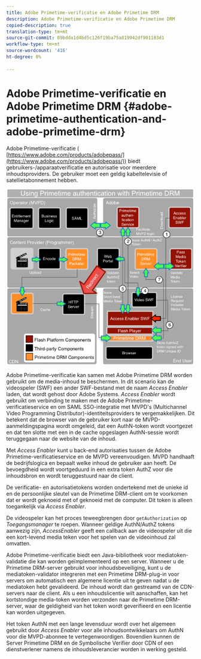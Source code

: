 ```yaml
---
title: Adobe Primetime-verificatie en Adobe Primetime DRM
description: Adobe Primetime-verificatie en Adobe Primetime DRM
copied-description: true
translation-type: tm+mt
source-git-commit: 89bdda1d4bd5c126f19ba75a819942df901183d1
workflow-type: tm+mt
source-wordcount: '416'
ht-degree: 0%

---
```



# Adobe Primetime-verificatie en Adobe Primetime DRM {#adobe-primetime-authentication-and-adobe-primetime-drm}

Adobe Primetime-verificatie ( [https://www.adobe.com/products/adobepass/](https://www.adobe.com/products/adobepass/)) biedt gebruikers-/apparaatverificatie en autorisatie voor meerdere inhoudsproviders. De gebruiker moet een geldig kabeltelevisie of satellietabonnement hebben.

<!--<a id="fig_cln_bc2_44"></a>-->

![](assets/AdobePass_web.png)

Adobe Primetime-verificatie kan samen met Adobe Primetime DRM worden gebruikt om de media-inhoud te beschermen. In dit scenario kan de videospeler (SWF) een ander SWF-bestand met de naam *Access Enabler* laden, dat wordt gehost door Adobe Systems. *Access Enabler* wordt gebruikt om verbinding te maken met de Adobe Primetime-verificatieservice en om SAML SSO-integratie met MVPD&#39;s (Multichannel Video Programming Distributor)-identiteitsproviders te vergemakkelijken. Dit betekent dat de browser van de gebruiker kort naar de MVPD-aanmeldingspagina wordt omgeleid, dat een AuthN-token wordt voortgezet en dat ten slotte met een in de cache opgeslagen AuthN-sessie wordt teruggegaan naar de website van de inhoud.

Met *Access Enabler* kunt u back-end autorisaties tussen de Adobe Primetime-verificatieservice en de MVPD vereenvoudigen. MVPD handhaaft de bedrijfslogica en bepaalt welke inhoud de gebruiker aan heeft. De bevoegdheid wordt voortgeduurd in een extra token AuthZ voor die inhoudsbron en wordt teruggestuurd naar de client.

De verificatie- en autorisatietokens worden ondertekend met de unieke id en de persoonlijke sleutel van de Primetime DRM-client om te voorkomen dat er wordt geknoeid met of geknoeid met de computer. Dit token is alleen toegankelijk via *Access Enabler*.

De videospeler kan het proces teweegbrengen door `getAuthorization` op *Toegangsmanager* te roepen. Wanneer geldige AuthN/AuthZ tokens aanwezig zijn, *AccessEnabler* geeft een callback aan de videospeler uit die een kort-levend media teken voor het spelen van de videoinhoud zal omvatten.

Adobe Primetime-verificatie biedt een Java-bibliotheek voor mediatoken-validatie die kan worden geïmplementeerd op een server. Wanneer u de Primetime DRM-server gebruikt voor inhoudsbeveiliging, kunt u de mediatoken-validator integreren met een Primetime DRM-plug-in voor servers om automatisch een algemene licentie uit te geven nadat u de mediatoken hebt gevalideerd. De inhoud wordt dan gestreamd van de CDN-servers naar de client. Als u een inhoudslicentie wilt aanschaffen, kan het kortstondige media-token worden verzonden naar de Primetime DRM-server, waar de geldigheid van het token wordt geverifieerd en een licentie kan worden uitgegeven.

Het token AuthN met een lange levensduur wordt over het algemeen gebruikt door *Access Enabler* voor alle inhoudsontwikkelaars om AuthN voor die MVPD-abonnee te vertegenwoordigen. Bovendien kunnen de Server Primetime DRM en de Symbolische Verifier door CDN of een dienstverlener namens de inhoudsleverancier worden in werking gesteld.